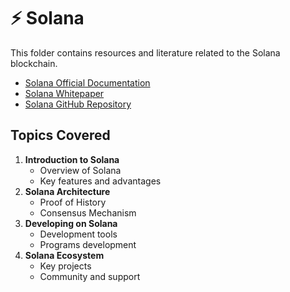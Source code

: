 # ⚡ Solana 

This folder contains resources and literature related to the Solana blockchain.

- [Solana Official Documentation](https://docs.solana.com/)
- [Solana Whitepaper](https://solana.com/solana-whitepaper.pdf)
- [Solana GitHub Repository](https://github.com/solana-labs/solana)

## Topics Covered

1. **Introduction to Solana**
   - Overview of Solana
   - Key features and advantages
2. **Solana Architecture**
   - Proof of History
   - Consensus Mechanism
3. **Developing on Solana**
   - Development tools
   - Programs development
4. **Solana Ecosystem**
   - Key projects
   - Community and support


